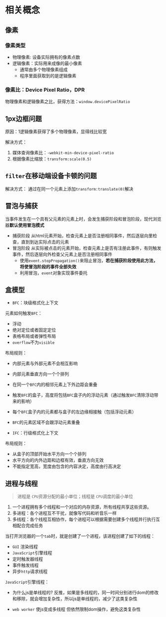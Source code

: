 # 相关概念

## 像素

### 像素类型
- 物理像素: 设备实际拥有的像素点数
- 逻辑像素：实际用来成像的最小像素
  - 通常由多个物理像素组成
  - 程序里面获取到的是逻辑像素

### 像素比：Device Pixel Ratio，DPR
  物理像素和逻辑像素之比，获得方法：`window.devicePixelRatio`


## 1px边框问题
原因：1逻辑像素获得了多个物理像素，显得线比较宽

解决方式：
1. 媒体查询像素比：`-webkit-min-device-pixel-ratio`
2. 根据像素比缩放：`transform:scale(0.5)`

## `filter`在移动端设备卡顿的问题

解决方式：
通过在同一个元素上添加`transform:translate(0)`解决

## 冒泡与捕获
当事件发生在一个具有父元素的元素上时，会发生捕获阶段和冒泡阶段，现代浏览器**默认使用冒泡模式**

- 捕获阶段
从html元素开始，检查元素上是否注册相同事件，然后逐层向里检查，直到到达实际点击的元素
- 冒泡阶段
从实际被点击的元素开始，检查元素上是否有注册此事件，有则触发事件，然后逐层向外检查父元素上是否注册相同事件
  - 使用`event.stopPropagation()`来阻止冒泡，**若在捕获阶段使用此方法，将使冒泡阶段的事件全部失效**
  - 利用冒泡，`event`对象实现事件委托

## 盒模型

- `BFC`：块级格式化上下文

元素如何触发`BFC`：

  - 浮动
  - 绝对定位或者固定定位
  - 表格布局或者弹性布局
  - `overflow`不为`visible`

布局规则：
  - 内部元素与外部元素不会相互影响
  - 内部元素垂直方向一个个排列
  - 在同一个`BFC`内的相邻元素上下外边距会重叠
  - 触发`BFC`的盒子，高度将包括`BFC`盒子内的浮动元素（通过触发`BFC`清除浮动带来的影响）
  - 每个`BFC`盒子内的元素都与盒子的左边缘相接触（包括浮动元素）
  - `BFC`的元素区域不会跟浮动元素重叠


- `IFC`：行级格式化上下文

布局规则：
- 从盒子的顶部开始水平方向一个个排列
- 水平方向的内外边距和边框有效，垂直方向无效
- 不能指定宽高，宽度由包含的内容决定，高度由行高决定

## 进程与线程

> 进程是 `CPU`资源分配的最小单位；线程是 `CPU`调度的最小单位

1. 一个进程拥有多个线程和一个对应的内存资源，所有线程共享这些资源。
2. 多进程：各个进程互不干扰，就像写代码和听音乐一样
3. 多线程：各个线程互相协作，每个进程可以根据需要创建多个线程并行执行互相配合完成任务

当打开浏览器的一个`tab`时，就是创建了一个进程，该进程创建了如下的线程：

- `GUI` 渲染线程
- `JavaScript`引擎线程
- 定时触发器线程
- 事件触发线程
- 异步`http`请求线程

`JavaScript`引擎线程：
- 为什么js是单线程的?
反推，如果是多线程的，同一时间分别进行dom的修改和移除，就会增加复杂性，所以js是单线程的，减少了这类复杂性

- `web worker` 使js变成多线程
但依然限制dom操作，避免这类复杂性

